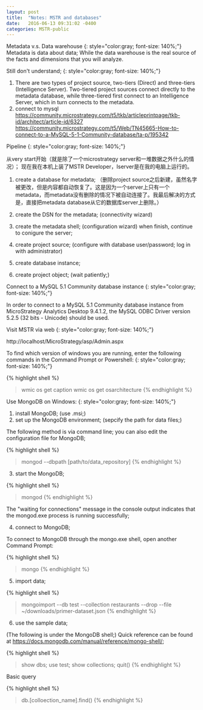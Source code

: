 ```yaml
---
layout: post
title:  "Notes: MSTR and databases"
date:   2016-06-13 09:31:02 -0400
categories: MSTR-public
---
```


Metadata v.s. Data warehouse
{: style="color:gray; font-size: 140%;"}
Metadata is data about data; 
While the data warehouse is the real source of the facts and dimensions that you will analyze. 

Still don't understand; 
{: style="color:gray; font-size: 140%;"}

1. There are two types of project source, two-tiers (Direct) and three-tiers (Intelligence Server). Two-tiered project sources connect directly to the metadata database, while three-tiered first connect to an Intelligence Server, which in turn connects to the metadata.
2. connect to mysql 
https://community.microstrategy.com/t5/tkb/articleprintpage/tkb-id/architect/article-id/6327
https://community.microstrategy.com/t5/Web/TN45665-How-to-connect-to-a-MySQL-5-1-Community-database/ta-p/195342

Pipeline 
{: style="color:gray; font-size: 140%;"}

从very start开始（就是除了一个microstrategy server和一堆数据之外什么的情况）；
现在我在本机上装了MSTR Developer，Iserver是在我的电脑上运行的。
1. create a database for metadata; （删除project source之后新建，虽然名字被更改，但是内容都自动恢复了。这是因为一个server上只有一个metadata，而metadata没有删除的情况下被自动连接了。我最后解决的方式是，直接把metadata database从它的数据库server上删除。）

2. create the DSN for the metadata;
   (connectivity wizard)

3. create the metadata shell; 
   (configuration wizard)
   when finish, continue to conigure the server; 

4. create project source; 
   (configure with database user/password;
    log in with administrator)

5. create database instance; 

6. create project object; (wait patiently;)

Connect to a MySQL 5.1 Community database instance 
{: style="color:gray; font-size: 140%;"}

In order to connect to a MySQL 5.1 Community database instance from MicroStrategy Analytics Desktop 9.4.1.2, the MySQL ODBC Driver version 5.2.5 (32 bits - Unicode) should be used.


Visit MSTR via web
{: style="color:gray; font-size: 140%;"}

http://localhost/MicroStrategy/asp/Admin.aspx


To find which version of windows you are running, enter the following commands in the Command Prompt or Powershell:
{: style="color:gray; font-size: 140%;"}

{% highlight shell %}
>wmic os get caption
>wmic os get osarchitecture
{% endhighlight %}


Use MongoDB on Windows:
{: style="color:gray; font-size: 140%;"}

1. install MongoDB; (use .msi;)
2. set up the MongoDB environment; (sepcify the path for data files;)

The following method is via command line; you can also edit the configuration file for MongoDB;

{% highlight shell %}
>mongod --dbpath [path/to/data_repository]
{% endhighlight %}

3. start the MongoDB;

{% highlight shell %}
>mongod
{% endhighlight %}

The "waiting for connections" message in the console output indicates that the mongod.exe process is running successfully; 

4. connect to MongoDB;

To connect to MongoDB through the mongo.exe shell, open another Command Prompt:

{% highlight shell %}
>mongo
{% endhighlight %}

5. import data;

{% highlight shell %}
> mongoimport --db test --collection restaurants --drop --file ~/downloads/primer-dataset.json
{% endhighlight %}


6. use the sample data;

(The following is under the MongoDB shell;)
Quick reference can be found at https://docs.mongodb.com/manual/reference/mongo-shell/;

{% highlight shell %}
>show dbs;
>use test;
>show collections; 
>quit()
{% endhighlight %}

Basic query

{% highlight shell %}
>db.[colloection_name].find()
{% endhighlight %}
